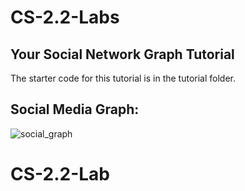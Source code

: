 # CS-2.2-Labs

## Your Social Network Graph Tutorial
The starter code for this tutorial is in the tutorial folder.  

## Social Media Graph:

![social_graph](https://user-images.githubusercontent.com/10387470/61257343-81833900-a725-11e9-912c-25f1eb44359f.jpg)

# CS-2.2-Lab
